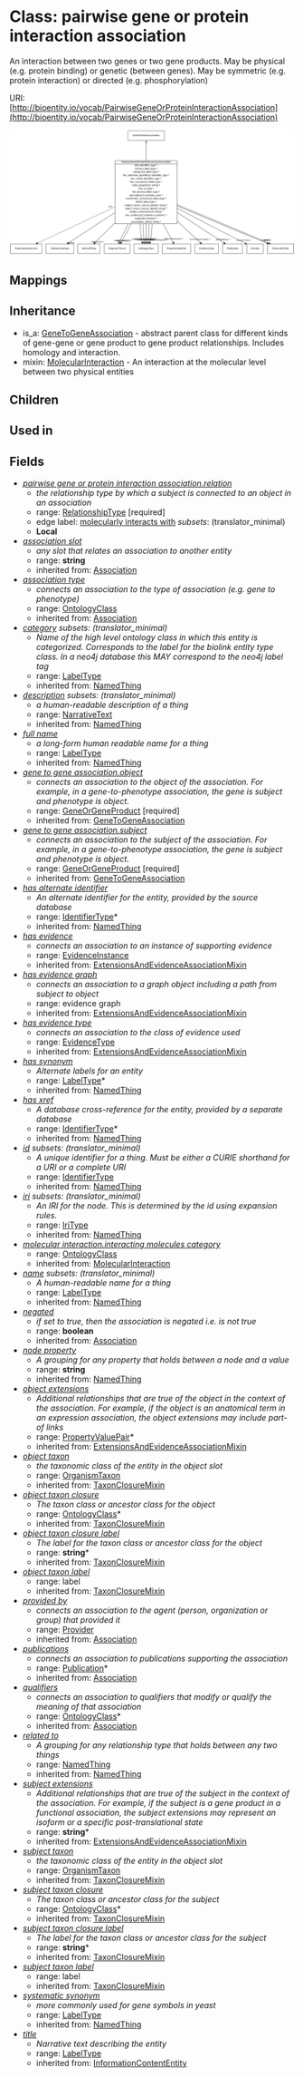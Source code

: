 # Class: pairwise gene or protein interaction association


An interaction between two genes or two gene products. May be physical (e.g. protein binding) or genetic (between genes). May be symmetric (e.g. protein interaction) or directed (e.g. phosphorylation)

URI: [http://bioentity.io/vocab/PairwiseGeneOrProteinInteractionAssociation](http://bioentity.io/vocab/PairwiseGeneOrProteinInteractionAssociation)

![img](images/PairwiseGeneOrProteinInteractionAssociation.png)
## Mappings

## Inheritance

 *  is_a: [GeneToGeneAssociation](GeneToGeneAssociation.md) - abstract parent class for different kinds of gene-gene or gene product to gene product relationships. Includes homology and interaction.
 *  mixin: [MolecularInteraction](MolecularInteraction.md) - An interaction at the molecular level between two physical entities
## Children

## Used in

## Fields

 * _[pairwise gene or protein interaction association.relation](pairwise_gene_or_protein_interaction_association_relation.md)_
    * _the relationship type by which a subject is connected to an object in an association_
    * range: [RelationshipType](RelationshipType.md) [required]
    * edge label: [molecularly interacts with](molecularly_interacts_with.md) *subsets*: (translator_minimal)
    * __Local__
 * _[association slot](association_slot.md)_
    * _any slot that relates an association to another entity_
    * range: **string**
    * inherited from: [Association](Association.md)
 * _[association type](association_type.md)_
    * _connects an association to the type of association (e.g. gene to phenotype)_
    * range: [OntologyClass](OntologyClass.md)
    * inherited from: [Association](Association.md)
 * _[category](category.md) *subsets*: (translator_minimal)_
    * _Name of the high level ontology class in which this entity is categorized. Corresponds to the label for the biolink entity type class. In a neo4j database this MAY correspond to the neo4j label tag_
    * range: [LabelType](LabelType.md)
    * inherited from: [NamedThing](NamedThing.md)
 * _[description](description.md) *subsets*: (translator_minimal)_
    * _a human-readable description of a thing_
    * range: [NarrativeText](NarrativeText.md)
    * inherited from: [NamedThing](NamedThing.md)
 * _[full name](full_name.md)_
    * _a long-form human readable name for a thing_
    * range: [LabelType](LabelType.md)
    * inherited from: [NamedThing](NamedThing.md)
 * _[gene to gene association.object](gene_to_gene_association_object.md)_
    * _connects an association to the object of the association. For example, in a gene-to-phenotype association, the gene is subject and phenotype is object._
    * range: [GeneOrGeneProduct](GeneOrGeneProduct.md) [required]
    * inherited from: [GeneToGeneAssociation](GeneToGeneAssociation.md)
 * _[gene to gene association.subject](gene_to_gene_association_subject.md)_
    * _connects an association to the subject of the association. For example, in a gene-to-phenotype association, the gene is subject and phenotype is object._
    * range: [GeneOrGeneProduct](GeneOrGeneProduct.md) [required]
    * inherited from: [GeneToGeneAssociation](GeneToGeneAssociation.md)
 * _[has alternate identifier](has_alternate_identifier.md)_
    * _An alternate identifier for the entity, provided by the source database_
    * range: [IdentifierType](IdentifierType.md)*
    * inherited from: [NamedThing](NamedThing.md)
 * _[has evidence](has_evidence.md)_
    * _connects an association to an instance of supporting evidence_
    * range: [EvidenceInstance](EvidenceInstance.md)
    * inherited from: [ExtensionsAndEvidenceAssociationMixin](ExtensionsAndEvidenceAssociationMixin.md)
 * _[has evidence graph](has_evidence_graph.md)_
    * _connects an association to a graph object including a path from subject to object_
    * range: evidence graph
    * inherited from: [ExtensionsAndEvidenceAssociationMixin](ExtensionsAndEvidenceAssociationMixin.md)
 * _[has evidence type](has_evidence_type.md)_
    * _connects an association to the class of evidence used_
    * range: [EvidenceType](EvidenceType.md)
    * inherited from: [ExtensionsAndEvidenceAssociationMixin](ExtensionsAndEvidenceAssociationMixin.md)
 * _[has synonym](has_synonym.md)_
    * _Alternate labels for an entity_
    * range: [LabelType](LabelType.md)*
    * inherited from: [NamedThing](NamedThing.md)
 * _[has xref](has_xref.md)_
    * _A database cross-reference for the entity, provided by a separate database_
    * range: [IdentifierType](IdentifierType.md)*
    * inherited from: [NamedThing](NamedThing.md)
 * _[id](id.md) *subsets*: (translator_minimal)_
    * _A unique identifier for a thing. Must be either a CURIE shorthand for a URI or a complete URI_
    * range: [IdentifierType](IdentifierType.md)
    * inherited from: [NamedThing](NamedThing.md)
 * _[iri](iri.md) *subsets*: (translator_minimal)_
    * _An IRI for the node. This is determined by the id using expansion rules._
    * range: [IriType](IriType.md)
    * inherited from: [NamedThing](NamedThing.md)
 * _[molecular interaction.interacting molecules category](molecular_interaction_interacting_molecules_category.md)_
    * range: [OntologyClass](OntologyClass.md)
    * inherited from: [MolecularInteraction](MolecularInteraction.md)
 * _[name](name.md) *subsets*: (translator_minimal)_
    * _A human-readable name for a thing_
    * range: [LabelType](LabelType.md)
    * inherited from: [NamedThing](NamedThing.md)
 * _[negated](negated.md)_
    * _if set to true, then the association is negated i.e. is not true_
    * range: **boolean**
    * inherited from: [Association](Association.md)
 * _[node property](node_property.md)_
    * _A grouping for any property that holds between a node and a value_
    * range: **string**
    * inherited from: [NamedThing](NamedThing.md)
 * _[object extensions](object_extensions.md)_
    * _Additional relationships that are true of the object in the context of the association. For example, if the object is an anatomical term in an expression association, the object extensions may include part-of links_
    * range: [PropertyValuePair](PropertyValuePair.md)*
    * inherited from: [ExtensionsAndEvidenceAssociationMixin](ExtensionsAndEvidenceAssociationMixin.md)
 * _[object taxon](object_taxon.md)_
    * _the taxonomic class of the entity in the object slot_
    * range: [OrganismTaxon](OrganismTaxon.md)
    * inherited from: [TaxonClosureMixin](TaxonClosureMixin.md)
 * _[object taxon closure](object_taxon_closure.md)_
    * _The taxon class or ancestor class for the object_
    * range: [OntologyClass](OntologyClass.md)*
    * inherited from: [TaxonClosureMixin](TaxonClosureMixin.md)
 * _[object taxon closure label](object_taxon_closure_label.md)_
    * _The label for the taxon class or ancestor class for the object_
    * range: **string***
    * inherited from: [TaxonClosureMixin](TaxonClosureMixin.md)
 * _[object taxon label](object_taxon_label.md)_
    * range: label
    * inherited from: [TaxonClosureMixin](TaxonClosureMixin.md)
 * _[provided by](provided_by.md)_
    * _connects an association to the agent (person, organization or group) that provided it_
    * range: [Provider](Provider.md)
    * inherited from: [Association](Association.md)
 * _[publications](publications.md)_
    * _connects an association to publications supporting the association_
    * range: [Publication](Publication.md)*
    * inherited from: [Association](Association.md)
 * _[qualifiers](qualifiers.md)_
    * _connects an association to qualifiers that modify or qualify the meaning of that association_
    * range: [OntologyClass](OntologyClass.md)*
    * inherited from: [Association](Association.md)
 * _[related to](related_to.md)_
    * _A grouping for any relationship type that holds between any two things_
    * range: [NamedThing](NamedThing.md)
    * inherited from: [NamedThing](NamedThing.md)
 * _[subject extensions](subject_extensions.md)_
    * _Additional relationships that are true of the subject in the context of the association. For example, if the subject is a gene product in a functional association, the subject extensions may represent  an isoform or a specific post-translational state_
    * range: **string***
    * inherited from: [ExtensionsAndEvidenceAssociationMixin](ExtensionsAndEvidenceAssociationMixin.md)
 * _[subject taxon](subject_taxon.md)_
    * _the taxonomic class of the entity in the object slot_
    * range: [OrganismTaxon](OrganismTaxon.md)
    * inherited from: [TaxonClosureMixin](TaxonClosureMixin.md)
 * _[subject taxon closure](subject_taxon_closure.md)_
    * _The taxon class or ancestor class for the subject_
    * range: [OntologyClass](OntologyClass.md)*
    * inherited from: [TaxonClosureMixin](TaxonClosureMixin.md)
 * _[subject taxon closure label](subject_taxon_closure_label.md)_
    * _The label for the taxon class or ancestor class for the subject_
    * range: **string***
    * inherited from: [TaxonClosureMixin](TaxonClosureMixin.md)
 * _[subject taxon label](subject_taxon_label.md)_
    * range: label
    * inherited from: [TaxonClosureMixin](TaxonClosureMixin.md)
 * _[systematic synonym](systematic_synonym.md)_
    * _more commonly used for gene symbols in yeast_
    * range: [LabelType](LabelType.md)
    * inherited from: [NamedThing](NamedThing.md)
 * _[title](title.md)_
    * _Narrative text describing the entity_
    * range: [LabelType](LabelType.md)
    * inherited from: [InformationContentEntity](InformationContentEntity.md)
